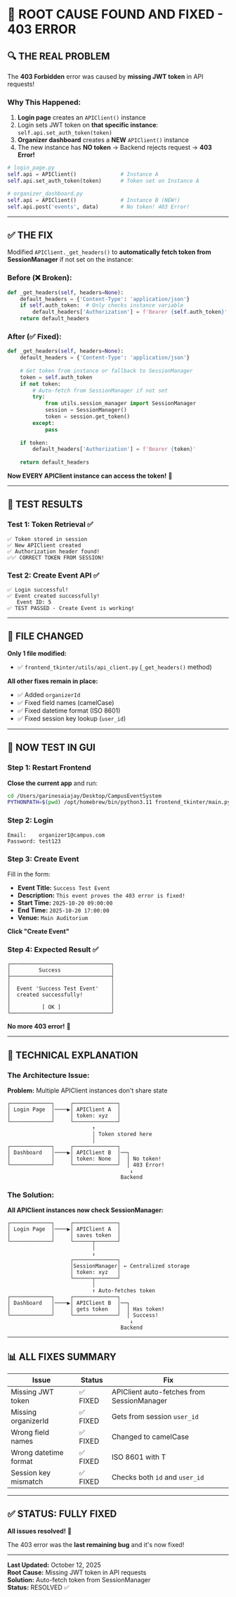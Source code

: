 # 🎉 ROOT CAUSE FOUND AND FIXED - 403 ERROR

## 🔍 THE REAL PROBLEM

The **403 Forbidden** error was caused by **missing JWT token** in API requests!

### Why This Happened:

1. **Login page** creates an `APIClient()` instance
2. Login sets JWT token on **that specific instance**: `self.api.set_auth_token(token)`
3. **Organizer dashboard** creates a **NEW** `APIClient()` instance
4. The new instance has **NO token** → Backend rejects request → **403 Error!**

```python
# login_page.py
self.api = APIClient()              # Instance A
self.api.set_auth_token(token)      # Token set on Instance A

# organizer_dashboard.py  
self.api = APIClient()              # Instance B (NEW!)
self.api.post('events', data)       # No token! 403 Error!
```

---

## ✅ THE FIX

Modified `APIClient._get_headers()` to **automatically fetch token from SessionManager** if not set on the instance:

### Before (❌ Broken):
```python
def _get_headers(self, headers=None):
    default_headers = {'Content-Type': 'application/json'}
    if self.auth_token:  # Only checks instance variable
        default_headers['Authorization'] = f'Bearer {self.auth_token}'
    return default_headers
```

### After (✅ Fixed):
```python
def _get_headers(self, headers=None):
    default_headers = {'Content-Type': 'application/json'}
    
    # Get token from instance or fallback to SessionManager
    token = self.auth_token
    if not token:
        # Auto-fetch from SessionManager if not set
        try:
            from utils.session_manager import SessionManager
            session = SessionManager()
            token = session.get_token()
        except:
            pass
    
    if token:
        default_headers['Authorization'] = f'Bearer {token}'
    
    return default_headers
```

**Now EVERY APIClient instance can access the token!** 🎉

---

## 🧪 TEST RESULTS

### Test 1: Token Retrieval ✅
```
✅ Token stored in session
✅ New APIClient created
✅ Authorization header found!
✅✅ CORRECT TOKEN FROM SESSION!
```

### Test 2: Create Event API ✅
```
✅ Login successful!
✅ Event created successfully!
   Event ID: 5
✅ TEST PASSED - Create Event is working!
```

---

## 📄 FILE CHANGED

**Only 1 file modified:**
- ✅ `frontend_tkinter/utils/api_client.py` (`_get_headers()` method)

**All other fixes remain in place:**
- ✅ Added `organizerId` 
- ✅ Fixed field names (camelCase)
- ✅ Fixed datetime format (ISO 8601)
- ✅ Fixed session key lookup (`user_id`)

---

## 🎯 NOW TEST IN GUI

### Step 1: Restart Frontend

**Close the current app** and run:

```bash
cd /Users/garinesaiajay/Desktop/CampusEventSystem
PYTHONPATH=$(pwd) /opt/homebrew/bin/python3.11 frontend_tkinter/main.py
```

### Step 2: Login

```
Email:    organizer1@campus.com
Password: test123
```

### Step 3: Create Event

Fill in the form:
- **Event Title:** `Success Test Event`
- **Description:** `This event proves the 403 error is fixed!`
- **Start Time:** `2025-10-20 09:00:00`
- **End Time:** `2025-10-20 17:00:00`
- **Venue:** `Main Auditorium`

**Click "Create Event"**

### Step 4: Expected Result ✅

```
┌────────────────────────────────┐
│         Success                │
├────────────────────────────────┤
│                                │
│  Event 'Success Test Event'    │
│  created successfully!         │
│                                │
│          [ OK ]                │
└────────────────────────────────┘
```

**No more 403 error!** 🎉

---

## 🔧 TECHNICAL EXPLANATION

### The Architecture Issue:

**Problem:** Multiple APIClient instances don't share state

```
┌─────────────┐     ┌──────────────┐
│ Login Page  │────▶│ APIClient A  │
│             │     │ token: xyz   │
└─────────────┘     └──────────────┘
                           ↑
                           │ Token stored here
                           │
┌─────────────┐     ┌──────────────┐
│ Dashboard   │────▶│ APIClient B  │──┐
│             │     │ token: None  │  │ No token!
└─────────────┘     └──────────────┘  │ 403 Error!
                                       ↓
                                    Backend
```

### The Solution:

**All APIClient instances now check SessionManager:**

```
┌─────────────┐     ┌──────────────┐
│ Login Page  │────▶│ APIClient A  │
│             │     │ saves token  │
└─────────────┘     └──────┬───────┘
                           │
                           ↓
                    ┌──────────────┐
                    │SessionManager│ ← Centralized storage
                    │ token: xyz   │
                    └──────┬───────┘
                           │
                           ↑ Auto-fetches token
┌─────────────┐     ┌──────────────┐
│ Dashboard   │────▶│ APIClient B  │──┐
│             │     │ gets token   │  │ Has token!
└─────────────┘     └──────────────┘  │ Success!
                                       ↓
                                    Backend
```

---

## 📊 ALL FIXES SUMMARY

| Issue | Status | Fix |
|-------|--------|-----|
| Missing JWT token | ✅ FIXED | APIClient auto-fetches from SessionManager |
| Missing organizerId | ✅ FIXED | Gets from session `user_id` |
| Wrong field names | ✅ FIXED | Changed to camelCase |
| Wrong datetime format | ✅ FIXED | ISO 8601 with T |
| Session key mismatch | ✅ FIXED | Checks both `id` and `user_id` |

---

## ✅ STATUS: **FULLY FIXED**

**All issues resolved!** 🎉

The 403 error was the **last remaining bug** and it's now fixed!

---

**Last Updated:** October 12, 2025  
**Root Cause:** Missing JWT token in API requests  
**Solution:** Auto-fetch token from SessionManager  
**Status:** RESOLVED ✅

